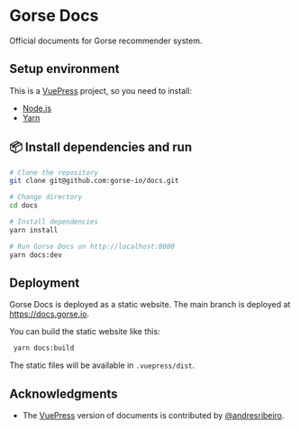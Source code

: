 # Gorse Docs

Official documents for Gorse recommender system.

## Setup environment

This is a [VuePress](https://vuepress.vuejs.org/) project, so you need to install:

- [Node.js](https://nodejs.org/en/)
- [Yarn](https://yarnpkg.com/)

## 📦 Install dependencies and run

```bash
# Clone the repository
git clone git@github.com:gorse-io/docs.git

# Change directory
cd docs

# Install dependencies
yarn install

# Run Gorse Docs on http://localhost:8080
yarn docs:dev
```

## Deployment

Gorse Docs is deployed as a static website. The main branch is deployed at https://docs.gorse.io.

You can build the static website like this:

```bash
 yarn docs:build
```

The static files will be available in `.vuepress/dist`.

## Acknowledgments

- The [VuePress](https://vuepress.vuejs.org/) version of documents is contributed by [@andresribeiro](https://github.com/andresribeiro).
